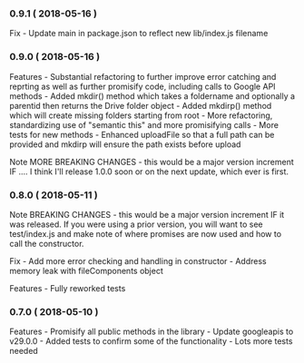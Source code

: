 ### 0.9.1 ( 2018-05-16 )

Fix
	- Update main in package.json to reflect new lib/index.js filename

### 0.9.0 ( 2018-05-16 )

Features
	- Substantial refactoring to further improve error catching and reprting as well as further promisify code, including calls to Google API methods
	- Added mkdir() method which takes a foldername and optionally a parentid then returns the Drive folder object
	- Added mkdirp() method which will create missing folders starting from root
	- More refactoring, standardizing use of "semantic this" and more promisifying calls
	- More tests for new methods
	- Enhanced uploadFile so that a full path can be provided and mkdirp will ensure the path exists before upload

Note
	MORE BREAKING CHANGES - this would be a major version increment IF .... I think I'll release 1.0.0 soon or on the next update, which ever is first.

### 0.8.0 ( 2018-05-11 )

Note
	BREAKING CHANGES - this would be a major version increment IF it was
	released. If you were using a prior version, you will want to see test/index.js
	and make note of where promises are now used and how to call the
	constructor.

Fix
	- Add more error checking and handling in constructor
	- Address memory leak with fileComponents object

Features
	- Fully reworked tests

### 0.7.0 ( 2018-05-10 )

Features
	- Promisify all public methods in the library
	- Update googleapis to v29.0.0
	- Added tests to confirm some of the functionality - Lots more tests needed
